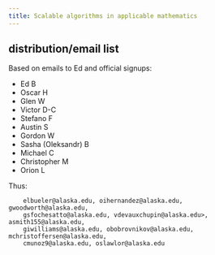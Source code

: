 ```yaml
---
title: Scalable algorithms in applicable mathematics
---
```


## distribution/email list

Based on emails to Ed and official signups:

  * Ed B
  * Oscar H
  * Glen W
  * Victor D-C
  * Stefano F
  * Austin S
  * Gordon W
  * Sasha (Oleksandr) B
  * Michael C
  * Christopher M
  * Orion L

Thus:

        elbueler@alaska.edu, oihernandez@alaska.edu, gwoodworth@alaska.edu,
        gsfochesatto@alaska.edu, vdevauxchupin@alaska.edu>, asmith155@alaska.edu,
        giwilliams@alaska.edu, obobrovnikov@alaska.edu, mchristoffersen@alaska.edu,
        cmunoz9@alaska.edu, oslawlor@alaska.edu
